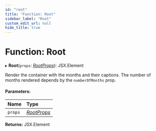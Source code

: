 ```yaml
---
id: "root"
title: "Function: Root"
sidebar_label: "Root"
custom_edit_url: null
hide_title: true
---
```


# Function: Root

▸ **Root**(`props`: [*RootProps*](../interfaces/rootprops.md)): JSX.Element

Render the container with the months and their captions. The number of months
rendered depends by the `numberOfMonths` prop.

#### Parameters:

Name | Type |
:------ | :------ |
`props` | [*RootProps*](../interfaces/rootprops.md) |

**Returns:** JSX.Element
